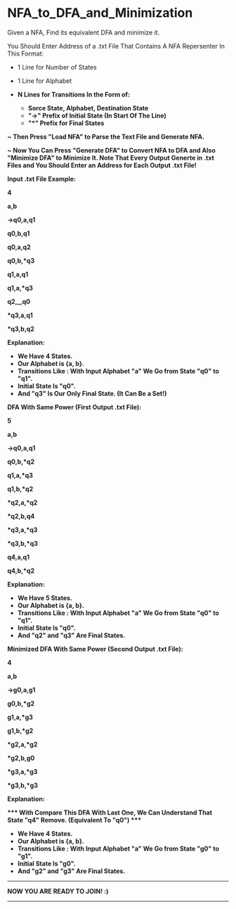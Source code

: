 # NFA_to_DFA_and_Minimization
Given a NFA, Find its equivalent DFA and minimize it.

You Should Enter Address of a .txt File That Contains A NFA Repersenter In This Format:

- 1 Line for Number of States
- 1 Line for Alphabet
- <B> N Lines for Transitions In the Form of:<B>

    + Sorce State, Alphabet, Destination State
    + "->" Prefix of Initial State (In Start Of The Line)
    + "*" Prefix for Final States

~ Then Press "Load NFA" to Parse the Text File and Generate NFA.

~ Now You Can Press "Generate DFA" to Convert NFA to DFA and Also "Minimize DFA" to Minimize It. Note That Every Output Generte in .txt Files and You Should Enter an Address for Each Output .txt File!


Input .txt File Example:

4

a,b

->q0,a,q1

q0,b,q1

q0,a,q2

q0,b,*q3

q1,a,q1

q1,a,*q3

q2,_,q0

*q3,a,q1

*q3,b,q2


Explanation: 

+ We Have 4 States.
+ Our Alphabet is {a, b}.
+ Transitions Like : With Input Alphabet "a" We Go from State "q0" to "q1".
+ Initial State Is "q0".
+ And "q3" Is Our Only Final State. (It Can Be a Set!)


DFA With Same Power (First Output .txt File):

5

a,b

->q0,a,q1

q0,b,*q2

q1,a,*q3

q1,b,*q2

*q2,a,*q2

*q2,b,q4

*q3,a,*q3

*q3,b,*q3

q4,a,q1

q4,b,*q2

Explanation: 

+ We Have 5 States.
+ Our Alphabet is {a, b}.
+ Transitions Like : With Input Alphabet "a" We Go from State "q0" to "q1".
+ Initial State Is "q0".
+ And "q2" and "q3" Are Final States.


Minimized DFA With Same Power (Second Output .txt File):

4

a,b

->g0,a,g1

g0,b,*g2

g1,a,*g3

g1,b,*g2

*g2,a,*g2

*g2,b,g0

*g3,a,*g3

*g3,b,*g3

Explanation: 

*** With Compare This DFA With Last One, We Can Understand That State "q4" Remove. (Equivalent To "q0") ***
+ We Have 4 States.
+ Our Alphabet is {a, b}.
+ Transitions Like : With Input Alphabet "a" We Go from State "g0" to "g1".
+ Initial State Is "g0".
+ And "g2" and "g3" Are Final States.

*****************************
NOW YOU ARE READY TO JOIN! :)
*****************************
